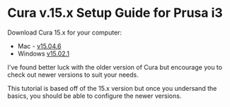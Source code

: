 # Cura v.15.x Setup Guide for Prusa i3

Download Cura 15.x for your computer:

* Mac - [v15.04.6](http://software.ultimaker.com/current/Cura-15.04.6-MacOS.dmg)
* Windows [v15.02.1](http://software.ultimaker.com/old/Cura_15.02.1.exe)

I've found better luck with the older version of Cura but encourage you to check out newer versions to suit your needs.

This tutorial is based off of the 15.x version but once you undersand the basics, you should be able to configure the newer versions.


